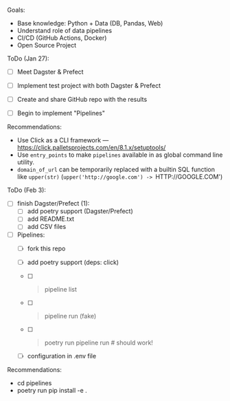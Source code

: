 
Goals:
- Base knowledge: Python + Data (DB, Pandas, Web)
- Understand role of data pipelines
- CI/CD (GitHub Actions, Docker)
- Open Source Project

ToDo (Jan 27):
- [ ] Meet Dagster & Prefect
- [ ] Implement test project with both Dagster & Prefect
- [ ] Create and share GitHub repo with the results
- [ ] Begin to implement "Pipelines"


Recommendations:
- Use Click as a CLI framework — https://click.palletsprojects.com/en/8.1.x/setuptools/
- Use `entry_points` to make `pipelines` available in as global command line utility.
- `domain_of_url` can be temporarily replaced with a builtin SQL function like `upper(str)` (`upper('http://google.com') -> `HTTP://GOOGLE.COM')


ToDo (Feb 3):
- [ ] finish Dagster/Prefect (1):
    - [ ] add poetry support (Dagster/Prefect)
    - [ ] add README.txt
    - [ ] add CSV files
- [ ] Pipelines:
    - [ ] fork this repo
    - [ ] add poetry support (deps: click)
    - [ ] > pipeline list
    - [ ] > pipeline run (fake)
    - [ ] > poetry run pipeline run  # should work!
    - [ ] configuration in .env file


Recommendations:
- cd pipelines
- poetry run pip install -e .
